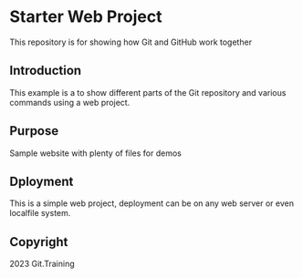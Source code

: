 # Starter Web Project

This repository is for showing how Git and GitHub work together

## Introduction

This example is a to show different parts of the Git repository and various commands using a web project.


## Purpose

Sample website with plenty of files for demos


## Dployment 

This is a simple web project, deployment can be on any web server or even localfile system.


## Copyright

2023 Git.Training

